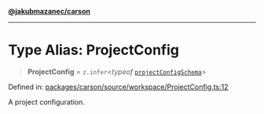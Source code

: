 [**@jakubmazanec/carson**](../README.md)

---

# Type Alias: ProjectConfig

> **ProjectConfig** = `z.infer`\<_typeof_
> [`projectConfigSchema`](../variables/projectConfigSchema.md)\>

Defined in:
[packages/carson/source/workspace/ProjectConfig.ts:12](https://github.com/jakubmazanec/tools/blob/acfa246dbb1035f65efb7fa114167a3cbefca108/packages/carson/source/workspace/ProjectConfig.ts#L12)

A project configuration.
